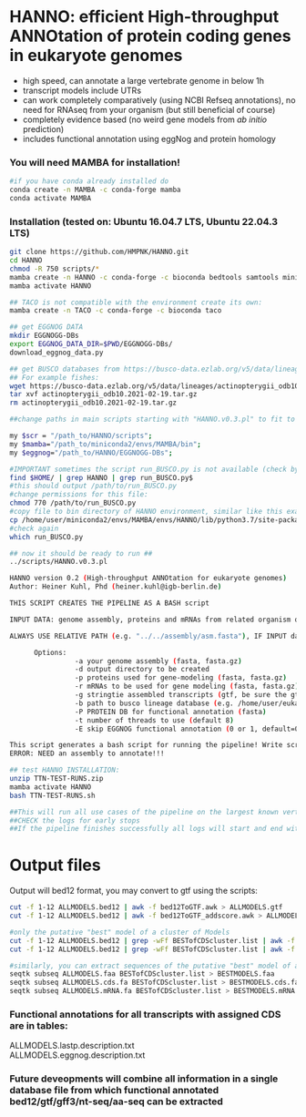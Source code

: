 

# HANNO: efficient High-throughput ANNOtation of protein coding genes in eukaryote genomes
* high speed, can annotate a large vertebrate genome in below 1h  
* transcript models include UTRs  
* can work completely comparatively (using NCBI Refseq annotations), no need for RNAseq from your organism (but still beneficial of course)  
* completely evidence based (no weird gene models from *ab initio* prediction)
* includes functional annotation using eggNog and protein homology


### You will need MAMBA for installation!
```sh
#if you have conda already installed do
conda create -n MAMBA -c conda-forge mamba
conda activate MAMBA
```

### Installation (tested on: Ubuntu 16.04.7 LTS, Ubuntu 22.04.3 LTS)


```sh
git clone https://github.com/HMPNK/HANNO.git
cd HANNO
chmod -R 750 scripts/*
mamba create -n HANNO -c conda-forge -c bioconda bedtools samtools minimap2 miniprot last stringtie eggnog-mapper transdecoder ucsc-gtftogenepred ucsc-genepredtobed busco perl-bioperl
mamba activate HANNO

## TACO is not compatible with the environment create its own:
mamba create -n TACO -c conda-forge -c bioconda taco

## get EGGNOG DATA
mkdir EGGNOGG-DBs
export EGGNOG_DATA_DIR=$PWD/EGGNOGG-DBs/
download_eggnog_data.py

## get BUSCO databases from https://busco-data.ezlab.org/v5/data/lineages/
## For example fishes:
wget https://busco-data.ezlab.org/v5/data/lineages/actinopterygii_odb10.2021-02-19.tar.gz
tar xvf actinopterygii_odb10.2021-02-19.tar.gz
rm actinopterygii_odb10.2021-02-19.tar.gz

##change paths in main scripts starting with "HANNO.v0.3.pl" to fit to your system:

my $scr = "/path_to/HANNO/scripts";
my $mamba="/path_to/miniconda2/envs/MAMBA/bin";
my $eggnog="/path_to/HANNO/EGGNOGG-DBs";

#IMPORTANT sometimes the script run_BUSCO.py is not available (check by "which run_BUSCO.py" !). If it is not available, add it like this to the HANNO environment bin dir:
find $HOME/ | grep HANNO | grep run_BUSCO.py$
#this should output /path/to/run_BUSCO.py
#change permissions for this file:
chmod 770 /path/to/run_BUSCO.py
#copy file to bin directory of HANNO environment, similar like this example:
cp /home/user/miniconda2/envs/MAMBA/envs/HANNO/lib/python3.7/site-packages/busco/run_BUSCO.py /home/user/miniconda2/envs/MAMBA/envs/HANNO/bin/run_BUSCO.py
#check again
which run_BUSCO.py

## now it should be ready to run ##
../scripts/HANNO.v0.3.pl

HANNO version 0.2 (High-throughput ANNOtation for eukaryote genomes)
Author: Heiner Kuhl, Phd (heiner.kuhl@igb-berlin.de)

THIS SCRIPT CREATES THE PIPELINE AS A BASH script

INPUT DATA: genome assembly, proteins and mRNAs from related organism or denovo transcriptome assemblies, gtf from stringtie reference guided transcriptome assembly, BUSCO database

ALWAYS USE RELATIVE PATH (e.g. "../../assembly/asm.fasta"), IF INPUT data is not in current directory!

      Options:
                -a your genome assembly (fasta, fasta.gz)
                -d output directory to be created
                -p proteins used for gene-modeling (fasta, fasta.gz)
                -r mRNAs to be used for gene modeling (fasta, fasta.gz)
                -g stringtie assembled transcripts (gtf, be sure the gtf was created using the genome assembly provided with "-a" )
                -b path to busco lineage database (e.g. /home/user/eukaryota_odb9)
                -P PROTEIN DB for functional annotation (fasta)
                -t number of threads to use (default 8)
                -E skip EGGNOG functional annotation (0 or 1, default=0)

This script generates a bash script for running the pipeline! Write script to file and run by: nohup bash <script> & !
ERROR: NEED an assembly to annotate!!!

## test HANNO INSTALLATION:
unzip TTN-TEST-RUNS.zip
mamba activate HANNO
bash TTN-TEST-RUNS.sh

##This will run all use cases of the pipeline on the largest known vertebrate gene TTN
##CHECK the logs for early stops
##If the pipeline finishes successfully all logs will start and end with a date
```

# Output files
Output will bed12 format, you may convert to gtf using the scripts:
```sh
cut -f 1-12 ALLMODELS.bed12 | awk -f bed12ToGTF.awk > ALLMODELS.gtf
cut -f 1-12 ALLMODELS.bed12 | awk -f bed12ToGTF_addscore.awk > ALLMODELS.gtf # here the score field of CDS will be the total length of the ORF

#only the putative "best" model of a cluster of Models
cut -f 1-12 ALLMODELS.bed12 | grep -wFf BESTofCDScluster.list | awk -f bed12ToGTF.awk > BESTMODELS.gtf
cut -f 1-12 ALLMODELS.bed12 | grep -wFf BESTofCDScluster.list | awk -f bed12ToGTF.awk > BESTMODELS.gtf

#similarly, you can extract sequences of the putative "best" model of a cluster of Models
seqtk subseq ALLMODELS.faa BESTofCDScluster.list > BESTMODELS.faa
seqtk subseq ALLMODELS.cds.fa BESTofCDScluster.list > BESTMODELS.cds.fa
seqtk subseq ALLMODELS.mRNA.fa BESTofCDScluster.list > BESTMODELS.mRNA.fa
```

### Functional annotations for all transcripts with assigned CDS are in tables:
ALLMODELS.lastp.description.txt  
ALLMODELS.eggnog.description.txt

### Future deveopments will combine all information in a single database file from which functional annotated bed12/gtf/gff3/nt-seq/aa-seq can be extracted
